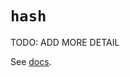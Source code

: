 # `hash`

TODO: ADD MORE DETAIL

See [docs][docs].

[docs]: https://docs.python.org/3/library/functions.html#hash
